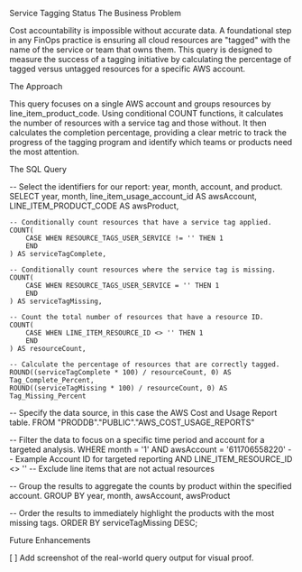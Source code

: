 Service Tagging Status
The Business Problem

Cost accountability is impossible without accurate data. A foundational step in any FinOps practice is ensuring all cloud resources are "tagged" with the name of the service or team that owns them. This query is designed to measure the success of a tagging initiative by calculating the percentage of tagged versus untagged resources for a specific AWS account.

The Approach

This query focuses on a single AWS account and groups resources by line_item_product_code. Using conditional COUNT functions, it calculates the number of resources with a service tag and those without. It then calculates the completion percentage, providing a clear metric to track the progress of the tagging program and identify which teams or products need the most attention.

The SQL Query

-- Select the identifiers for our report: year, month, account, and product.
SELECT
    year,
    month,
    line_item_usage_account_id AS awsAccount,
    LINE_ITEM_PRODUCT_CODE AS awsProduct,

    -- Conditionally count resources that have a service tag applied.
    COUNT(
        CASE WHEN RESOURCE_TAGS_USER_SERVICE != '' THEN 1
        END
    ) AS serviceTagComplete,

    -- Conditionally count resources where the service tag is missing.
    COUNT(
        CASE WHEN RESOURCE_TAGS_USER_SERVICE = '' THEN 1
        END
    ) AS serviceTagMissing,

    -- Count the total number of resources that have a resource ID.
    COUNT(
        CASE WHEN LINE_ITEM_RESOURCE_ID <> '' THEN 1
        END
    ) AS resourceCount,

    -- Calculate the percentage of resources that are correctly tagged.
    ROUND((serviceTagComplete * 100) / resourceCount, 0) AS Tag_Complete_Percent,
    ROUND((serviceTagMissing * 100) / resourceCount, 0) AS Tag_Missing_Percent

-- Specify the data source, in this case the AWS Cost and Usage Report table.
FROM
    "PRODDB"."PUBLIC"."AWS_COST_USAGE_REPORTS"

-- Filter the data to focus on a specific time period and account for a targeted analysis.
WHERE
    month = '1'
    AND awsAccount = '611706558220' -- Example Account ID for targeted reporting
    AND LINE_ITEM_RESOURCE_ID <> '' -- Exclude line items that are not actual resources

-- Group the results to aggregate the counts by product within the specified account.
GROUP BY
    year,
    month,
    awsAccount,
    awsProduct

-- Order the results to immediately highlight the products with the most missing tags.
ORDER BY
    serviceTagMissing DESC;


Future Enhancements

[ ] Add screenshot of the real-world query output for visual proof.